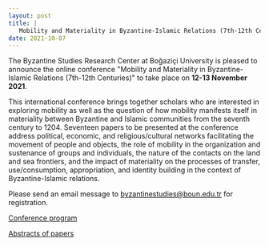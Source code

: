 ```yaml
---
layout: post
title: |
   Mobility and Materiality in Byzantine-Islamic Relations (7th-12th Centuries)
date: 2021-10-07
---
```


The Byzantine Studies Research Center at Boğaziçi University is pleased
to announce the online conference "Mobility and Materiality in
Byzantine-Islamic Relations (7th-12th Centuries)" to take place on
**12-13 November 2021**.

This international conference brings
together scholars who are interested in exploring mobility as well as
the question of how mobility manifests itself in materiality between
Byzantine and Islamic communities from the seventh century to 1204.
Seventeen papers to be presented at the conference address political,
economic, and religious/cultural networks facilitating the movement of
people and objects, the role of mobility in the organization and
sustenance of groups and individuals, the nature of the contacts on the
land and sea frontiers, and the impact of materiality on the processes
of transfer, use/consumption, appropriation, and identity building in
the context of Byzantine-Islamic relations.

Please send an
email message to
[byzantinestudies@boun.edu.tr](mailto:byzantinestudies@boun.edu.tr) for
registration.

[Conference
program](http://www.aabs.org.au/wp-content/uploads/2021/10/Program-mobility-and-materiality-Istanbul-November-2021.pdf)

[Abstracts
of
papers](http://www.aabs.org.au/wp-content/uploads/2021/10/ABSTRACTS-Mobility-and-Materiality.pdf)
